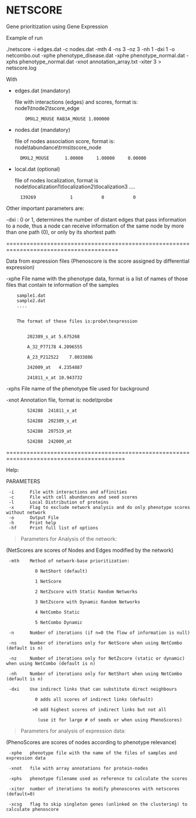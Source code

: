 # NETSCORE
Gene prioritization using Gene Expression

Example of run

./netscore -i  edges.dat -c  nodes.dat -mth 4 -ns 3 -nz 3 -nh 1 -dxi 1 -o netcombo.out -xphe phenotype_disease.dat -xphe phenotype_normal.dat -xphs phenotype_normal.dat -xnot annotation_array.txt -xiter 3 > netscore.log

With 

  - edges.dat (mandatory)
  
       file with interactions (edges) and scores, format is:  node1\tnode2\tscore_edge
       
         	DMXL2_MOUSE	RAB3A_MOUSE	1.000000
	
	
  - nodes.dat (mandatory)
  
       file of nodes association score, format is: node\tabundance\trms\tscore_node
       
          DMXL2_MOUSE	   1.00000	   1.00000	   0.00000
	  
  - local.dat (optional)
  
       file of nodes localization, format is node\tlocalization1\tlocalization2\tlocalization3 ....
       
          139269	         1	         0	         0
	  

Other important parameters are:

  -dxi : 0 or 1, determines the number of distant edges that pass information to a node, thus a node can receive information of the same node by more than one path (0), or only by its shortest path
  
 
======================================================================================= 

Data from expression files (Phenoscore is the score assigned by differential expression)

  -xphe File name with the phenotype data, format is a list of names of those files that contain te information of the samples
  
  
        sample1.dat
        sample2.dat
        ....
	
	
        The format of these files is:probe\texpression
	
	
            202389_s_at	5.675268
	    
            A_32_P77178	4.2096555
	    
            A_23_P212522	7.8033886
	    
            242009_at	4.2354887
	    
            241811_x_at 10.943732
	    

  -xphs File name of the phenotype file used for background
  
  
  -xnot Annotation file, format is: node\tprobe
  
            524288	241811_x_at
	    
            524288	202389_s_at
	    
            524288	207519_at
	    
            524288	242009_at
	    

=========================================================================================


Help:


PARAMETERS

    
	 -i 	 File with interactions and affinities     
	 -c 	 File with cell abundances and seed scores    
	 -l 	 Local Distribution of proteins     
	 -x 	 Flag to exclude network analysis and do only phenotype scores without network    
	 -o 	 Output File     
	 -h 	 Print help     
	 -hf 	 Print full list of options    
	 
	 

> Parameters for Analysis of  the network:   

  (NetScores are  scores of Nodes and Edges modified by the network)    
  
	 -mth	 Method of network-base prioritization:    
	 
	     	   0 NetShort (default)     
		   
	     	   1 NetScore     
		   
	     	   2 NetZscore with Static Random Networks    
		   
	     	   3 NetZscore with Dynamic Random Networks    
		   
	     	   4 NetCombo Static     
		   
	     	   5 NetCombo Dynamic     
		   
	 -n 	 Number of iterations (if n=0 the flow of information is null)   
	 
	 -ns	 Number of iterations only for NetScore when using NetCombo (default is n)    
	 
	 -nz	 Number of iterations only for NetZscore (static or dynamic) when using NetCombo (default is n)   
	 
	 -nh	 Number of iterations only for NetShort when using NetCombo (default is n)    
	 
	 -dxi	 Use indirect links that can substitute direct neighbours    
	 
	     	   0 adds all scores of indirect links (default)    
		   
	     	  >0 add highest scores of indirect links but not all     
		  
	     	    (use it for large # of seeds or when using PhenoScores)    
		    

> Parameters for analysis of expression data:     

  (PhenoScores are scores of nodes according to phenotype relevance)    
  
	 -xphe	 phenotype file with the name of the files of samples and expression data    
	 
	 -xnot	 file with array annotations for protein-nodes     
	 
	 -xphs	 phenotype filename used as reference to calculate the scores     
	 
	 -xiter	 number of iterations to modify phenoscores with netscores (default=0)    
	 
	 -xcsg	 flag to skip singleton genes (unlinked on the clustering) to calculate phenoscore    
	 




